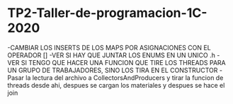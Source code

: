 # TP2-Taller-de-programacion-1C-2020


-CAMBIAR LOS INSERTS DE LOS MAPS POR ASIGNACIONES CON EL OPERADOR []
-VER SI HAY QUE JUNTAR LOS ENUMS EN UN UNICO .h
-VER SI TENGO QUE HACER UNA FUNCION QUE TIRE LOS THREADS PARA UN GRUPO
DE TRABAJADORES, SINO LOS TIRA EN EL CONSTRUCTOR
-Pasar la lectura del archivo a CollectorsAndProducers y tirar la funcion
de threads desde ahi, despues se cargan los materiales y despues se hace el
join
